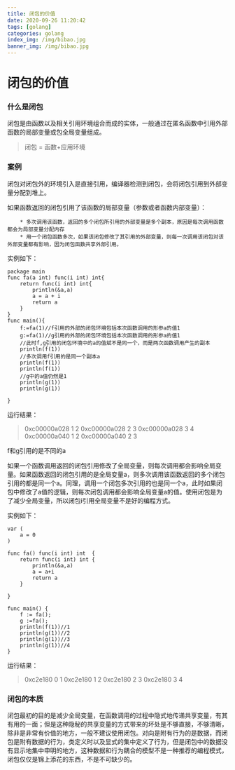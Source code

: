 ```yaml
---
title: 闭包的价值
date: 2020-09-26 11:20:42
tags: [golang]
categories: golang
index_img: /img/bibao.jpg
banner_img: /img/bibao.jpg
---
```


# 闭包的价值

### 什么是闭包

闭包是由函数以及相关引用环境组合而成的实体，一般通过在匿名函数中引用外部函数的局部变量或包全局变量组成。

> 闭包 = 函数+应用环境

### 案例

闭包对闭包外的环境引入是直接引用，编译器检测到闭包，会将闭包引用到外部变量分配到堆上。

如果函数返回的闭包引用了该函数的局部变量（参数或者函数内部变量）：

		* 多次调用该函数，返回的多个闭包所引用的外部变量是多个副本，原因是每次调用函数都会为局部变量分配内存
		* 用一个闭包函数多次，如果该闭包修改了其引用的外部变量，则每一次调用该闭包对该外部变量都有影响，因为闭包函数共享外部引用。

实例如下：

```golang
package main
func fa(a int) func(i int) int{
	return func(i int) int{
		println(&a,a)
		a = a + i
		return a
	}
}
func main(){
	f:=fa(1)//f引用的外部的闭包环境包括本次函数调用的形参a的值1
	g:=fa(1)//g引用的外部的闭包环境包括本次函数调用的形参a的值1
	//此时f,g引用的闭包环境中的a的值斌不是同一个，而是两次函数调用产生的副本
	println(f(1))
	//多次调用f引用的是同一个副本a
	println(f(1))
	println(f(1))
	//g中的a值仍然是1
	println(g(1))
	println(g(1))

}
```

运行结果：

> 0xc00000a028 1
> 2
> 0xc00000a028 2
> 3
> 0xc00000a028 3
> 4
> 0xc00000a040 1
> 2
> 0xc00000a040 2
> 3

f和g引用的是不同的a

如果一个函数调用返回的闭包引用修改了全局变量，则每次调用都会影响全局变量。如果函数返回的闭包引用的是全局变量a，则多次调用该函数返回的多个闭包引用的都是同一个a。同理，调用一个闭包多次引用的也是同一个a，此时如果闭包中修改了a值的逻辑，则每次闭包调用都会影响全局变量a的值。使用闭包是为了减少全局变量，所以闭包i引用全局变量不是好的编程方式。

实例如下：

```golang
var (
	a = 0
)

func fa() func(i int) int  {
	return func(i int) int {
		println(&a,a)
		a = a+i
		return a
	}

}

func main() {
	f := fa();
	g :=fa();
	println(f(1))//1
	println(g(1))//2
	println(g(1))//3
	println(g(1))//4
}
```

运行结果：

> 0xc2e180 0
> 1
> 0xc2e180 1
> 2
> 0xc2e180 2
> 3
> 0xc2e180 3
> 4

### 闭包的本质

闭包最初的目的是减少全局变量，在函数调用的过程中隐式地传递共享变量，有其有用的一面；但是这种隐秘的共享变量的方式带来的坏处是不够直接，不够清晰，除非是非常有价值的地方，一般不建议使用闭包。对向是附有行为的是数据，而闭包是附有数据的行为，类定义时以及显式的集中定义了行为，但是闭包中的数据没有显示地集中申明的地方，这种数据和行为耦合的模型不是一种推荐的编程模式，闭包仅仅是锦上添花的东西，不是不可缺少的。